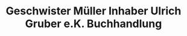 ---
title: "Geschwister Müller Inhaber Ulrich Gruber e.K. Buchhandlung"
url: /bad-saulgau/geschwister-mueller-inhaber-ulrich-gruber-e-k-buchhandlung/
shop: Bücher
---